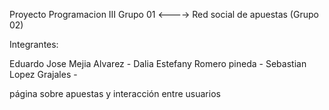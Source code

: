 Proyecto Programacion III Grupo 01  <---->  Red social de apuestas (Grupo 02)

Integrantes:

Eduardo Jose Mejia Alvarez - 
Dalia Estefany Romero pineda -
Sebastian Lopez Grajales -

página sobre apuestas y interacción entre usuarios